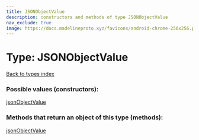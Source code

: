 ```yaml
---
title: JSONObjectValue
description: constructors and methods of type JSONObjectValue
nav_exclude: true
image: https://docs.madelineproto.xyz/favicons/android-chrome-256x256.png
---
```

# Type: JSONObjectValue
[Back to types index](index.md)



### Possible values (constructors):

[jsonObjectValue](/API_docs/constructors/jsonObjectValue.md)  



### Methods that return an object of this type (methods):



[jsonObjectValue](/API_docs/constructors/jsonObjectValue.md)  


